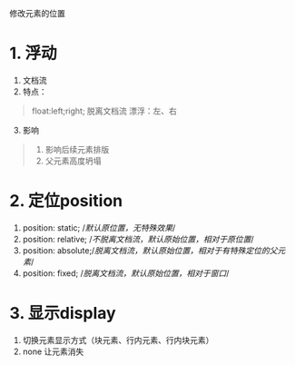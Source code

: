 修改元素的位置
# 1. 浮动
1. 文档流
2. 特点：
> float:left;right;
> 脱离文档流
> 漂浮：左、右
3. 影响
> 1. 影响后续元素排版
> 2. 父元素高度坍塌
# 2. 定位position
1. position: static;  /*默认原位置，无特殊效果*/
2. position: relative; /*不脱离文档流，默认原始位置，相对于原位置*/
3. position: absolute;/*脱离文档流，默认原始位置，相对于有特殊定位的父元素*/
4. position: fixed;   /*脱离文档流，默认原始位置，相对于窗口*/
# 3. 显示display
1. 切换元素显示方式（块元素、行内元素、行内块元素）
2. none 让元素消失
